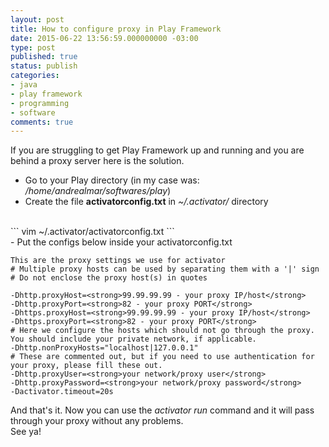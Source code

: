 ```yaml
---
layout: post
title: How to configure proxy in Play Framework
date: 2015-06-22 13:56:59.000000000 -03:00
type: post
published: true
status: publish
categories:
- java
- play framework
- programming
- software
comments: true
---
```

If you are struggling to get Play Framework up and running and you are behind a proxy server here is the solution.
<br />  
  - Go to your Play directory (in my case was:<em> /home/andrealmar/softwares/play</em>)  
  - Create the file <strong>activatorconfig.txt</strong> in<em> ~/.activator/</em> directory  
<br />
```
vim ~/.activator/activatorconfig.txt
```  
<br />
  - Put the configs below inside your activatorconfig.txt

```
This are the proxy settings we use for activator
# Multiple proxy hosts can be used by separating them with a '|' sign
# Do not enclose the proxy host(s) in quotes

-Dhttp.proxyHost=<strong>99.99.99.99 - your proxy IP/host</strong>
-Dhttp.proxyPort=<strong>82 - your proxy PORT</strong>
-Dhttps.proxyHost=<strong>99.99.99.99 - your proxy IP/host</strong>
-Dhttps.proxyPort=<strong>82 - your proxy PORT</strong>
# Here we configure the hosts which should not go through the proxy.  You should include your private network, if applicable.
-Dhttp.nonProxyHosts="localhost|127.0.0.1"
# These are commented out, but if you need to use authentication for your proxy, please fill these out.
-Dhttp.proxyUser=<strong>your network/proxy user</strong>
-Dhttp.proxyPassword=<strong>your network/proxy password</strong>
-Dactivator.timeout=20s
```

And that's it. Now you can use the <em>activator run</em> command and it will pass through your proxy without any problems.<br />
See ya!
